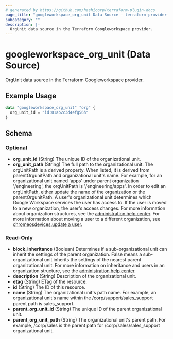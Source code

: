 ```yaml
---
# generated by https://github.com/hashicorp/terraform-plugin-docs
page_title: "googleworkspace_org_unit Data Source - terraform-provider-googleworkspace"
subcategory: ""
description: |-
  OrgUnit data source in the Terraform Googleworkspace provider.
---
```


# googleworkspace_org_unit (Data Source)

OrgUnit data source in the Terraform Googleworkspace provider.

## Example Usage

```terraform
data "googleworkspace_org_unit" "org" {
  org_unit_id = "id:01ab2c3d4efg56h"
}
```

<!-- schema generated by tfplugindocs -->
## Schema

### Optional

- **org_unit_id** (String) The unique ID of the organizational unit.
- **org_unit_path** (String) The full path to the organizational unit. The orgUnitPath is a derived property. When listed, it is derived from parentOrgunitPath and organizational unit's name. For example, for an organizational unit named 'apps' under parent organization '/engineering', the orgUnitPath is '/engineering/apps'. In order to edit an orgUnitPath, either update the name of the organization or the parentOrgunitPath. A user's organizational unit determines which Google Workspace services the user has access to. If the user is moved to a new organization, the user's access changes. For more information about organization structures, see the [administration help center](https://support.google.com/a/answer/4352075). For more information about moving a user to a different organization, see [chromeosdevices.update a user](https://developers.google.com/admin-sdk/directory/v1/guides/manage-users#update_user).

### Read-Only

- **block_inheritance** (Boolean) Determines if a sub-organizational unit can inherit the settings of the parent organization. False means a sub-organizational unit inherits the settings of the nearest parent organizational unit. For more information on inheritance and users in an organization structure, see the [administration help center](https://support.google.com/a/answer/4352075).
- **description** (String) Description of the organizational unit.
- **etag** (String) ETag of the resource.
- **id** (String) The ID of this resource.
- **name** (String) The organizational unit's path name. For example, an organizational unit's name within the /corp/support/sales_support parent path is sales_support.
- **parent_org_unit_id** (String) The unique ID of the parent organizational unit.
- **parent_org_unit_path** (String) The organizational unit's parent path. For example, /corp/sales is the parent path for /corp/sales/sales_support organizational unit.



